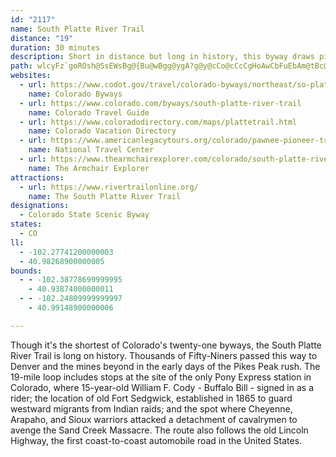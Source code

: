 ```yaml
---
id: "2117"
name: South Platte River Trail
distance: "19"
duration: 30 minutes
description: Short in distance but long in history, this byway draws pioneer memories up out of the plains--wagon ruts from the move to the Great West, the peril of Indian attacks, big cattle drives, daring Pony Express riders, nearly forgotten outposts are all here.
path: wlcyFz`goROsh@SsEWsBg@{Bu@wBgg@ygA?g@y@cCo@cCcCgHoAwCbFuEbAm@tBc@fBH`Bh@|BbBh^bYtAr@|@RdBTvCAhB_@bAa@dBeA`~@un@lAtCxCjC`@j@dRfc@dAfBvTb[nZxh@jClFrHdSfB`Gx@pDnBnKb@dBhBrFtAtCxAvC|@nArTnYrCfEfChEfA~BzCdIpK~^pK~c@dKf^x@bETvD@~MEzhB[vfBZb`Co@tzCadADiq@f@_PLU_u@Xwc@^{PNco@Io|ANy_AOsHeAgHaAmDeB{DoAmBsAeBoOgQwJ{K{EaFat@cl@sS{Q_DsD{AeCy@mBo@qBi@oB[sBi@aGy@wjE
websites:
  - url: https://www.codot.gov/travel/colorado-byways/northeast/so-platte-trail
    name: Colorado Byways
  - url: https://www.colorado.com/byways/south-platte-river-trail
    name: Colorado Travel Guide
  - url: https://www.coloradodirectory.com/maps/plattetrail.html
    name: Colorado Vacation Directory
  - url: https://www.americanlegacytours.org/colorado/pawnee-pioneer-trails-road-trip/
    name: National Travel Center
  - url: https://www.thearmchairexplorer.com/colorado/south-platte-river-trail.php
    name: The Armchair Explorer
attractions:
  - url: https://www.rivertrailonline.org/
    name: The South Platte River Trail
designations:
  - Colorado State Scenic Byway
states:
  - CO
ll:
  - -102.27741200000003
  - 40.98268900000005
bounds:
  - - -102.38778699999995
    - 40.93874000000011
  - - -102.24809999999997
    - 40.99148900000006

---
```


Though it's the shortest of Colorado's twenty-one byways, the South Platte River Trail is long on history. Thousands of Fifty-Niners passed this way to Denver and the mines beyond in the early days of the Pikes Peak rush. The 19-mile loop includes stops at the site of the only Pony Express station in Colorado, where 15-year-old William F. Cody - Buffalo Bill - signed in as a rider; the location of old Fort Sedgwick, established in 1865 to guard westward migrants from Indian raids; and the spot where Cheyenne, Arapaho, and Sioux warriors attacked a detachment of cavalrymen to avenge the Sand Creek Massacre. The route also follows the old Lincoln Highway, the first coast-to-coast automobile road in the United States.
